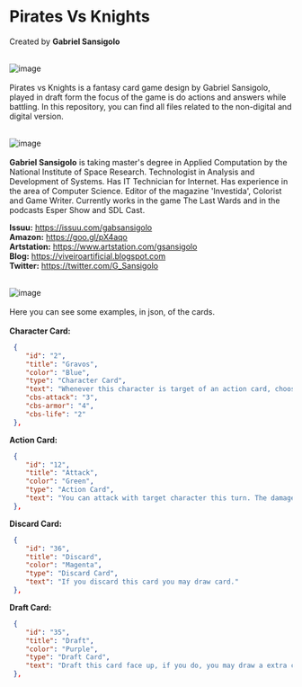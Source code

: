 # Pirates Vs Knights
Created by **Gabriel Sansigolo**<br><br>

![image](https://github.com/GSansigolo/The-Last-Wards/blob/master/README.md%20Files/PRODUCTION.png?raw=true)<br><br>
Pirates vs Knights is a fantasy card game design by Gabriel Sansigolo, played in draft form the focus of the game is do actions and answers while battling. In this repository, you can find all files related to the non-digital and digital version.<br><br>

![image](https://github.com/GSansigolo/The-Last-Wards/blob/master/README.md%20Files/CREATOR.png?raw=true)<br><br>
**Gabriel Sansigolo** is taking master's degree in Applied Computation by the National Institute of Space Research. Technologist in Analysis and Development of Systems. Has IT Technician for Internet. Has experience in the area of Computer Science. Editor of the magazine 'Investida', Colorist and Game Writer. Currently works in the game The Last Wards and in the podcasts Esper Show and SDL Cast.<br>

**Issuu:** https://issuu.com/gabsansigolo <br>
**Amazon:** https://goo.gl/pX4aqo <br>
**Artstation:** https://www.artstation.com/gsansigolo <br>
**Blog:** https://viveiroartificial.blogspot.com <br>
**Twitter:** https://twitter.com/G_Sansigolo<br><br>

![image](https://github.com/GSansigolo/The-Last-Wards/blob/master/README.md%20Files/DEVELOP.png?raw=true)
<br><br>
Here you can see some examples, in json, of the cards. <br><br>
**Character Card:**
```json
 {
    "id": "2",
    "title": "Gravos",
    "color": "Blue",
    "type": "Character Card",
    "text": "Whenever this character is target of an action card, choose one: Receive +1{At} or Receive +1{Sh}.",
    "cbs-attack": "3",
    "cbs-armor": "4",
    "cbs-life": "2"
 },
```

**Action Card:**
```json
 {
    "id": "12",
    "title": "Attack",
    "color": "Green",
    "type": "Action Card",
    "text": "You can attack with target character this turn. The damage is based on the character base status."
 },
```

**Discard Card:**
```json
 {
    "id": "36",
    "title": "Discard",
    "color": "Magenta",
    "type": "Discard Card",
    "text": "If you discard this card you may draw card." 
 },
```

**Draft Card:**
```json
 {
    "id": "35",
    "title": "Draft",
    "color": "Purple",
    "type": "Draft Card",
    "text": "Draft this card face up, if you do, you may draw a extra card in your first hand in the game.{This card don't have  effect in the game}."
 },
```
